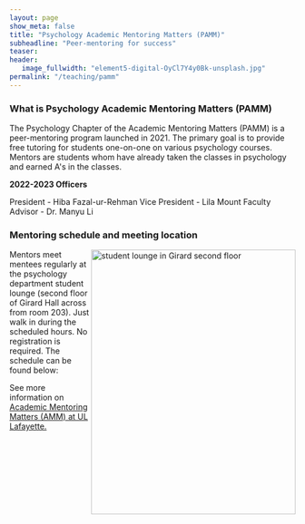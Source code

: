 ```yaml
---
layout: page
show_meta: false
title: "Psychology Academic Mentoring Matters (PAMM)"
subheadline: "Peer-mentoring for success"
teaser: 
header:
   image_fullwidth: "element5-digital-OyCl7Y4y0Bk-unsplash.jpg"
permalink: "/teaching/pamm"
---
```



### What is Psychology Academic Mentoring Matters (PAMM)

The Psychology Chapter of the Academic Mentoring Matters (PAMM) is a peer-mentoring program launched in 2021. The primary goal is to provide free tutoring for students one-on-one on various psychology courses. Mentors are students whom have already taken the classes in psychology and earned A's in the classes. 

**2022-2023 Officers**

President - Hiba Fazal-ur-Rehman
Vice President - Lila Mount
Faculty Advisor - Dr. Manyu Li

### Mentoring schedule and meeting location


<img align="right" src="https://github.com/manyu26/daisolab/blob/master/images/PXL_20221103_164246477.jpg?raw=true" alt="student lounge in Girard second floor" itemprop="image" width="360" height="467">

Mentors meet mentees regularly at the psychology department student lounge (second floor of Girard Hall across from room 203). Just walk in during the scheduled hours. No registration is required. The schedule can be found below: 


See more information on <a href="https://advance.louisiana.edu/node/120" target="_blank">Academic Mentoring Matters (AMM) at UL Lafayette.</a> 
